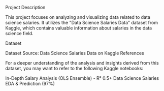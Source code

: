 Project Description

This project focuses on analyzing and visualizing data related to data science salaries. It utilizes the "Data Science Salaries Data" dataset from Kaggle, which contains valuable information about salaries in the data science field.

Dataset

Dataset Source: Data Science Salaries Data on Kaggle
References

For a deeper understanding of the analysis and insights derived from this dataset, you may want to refer to the following Kaggle notebooks:

In-Depth Salary Analysis (OLS Ensemble) - R² 0.5+
Data Science Salaries EDA & Prediction (97%)
